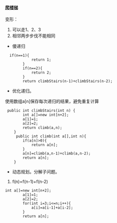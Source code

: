 #### [ 爬楼梯](https://leetcode-cn.com/problems/climbing-stairs/)

变形：

1. 可以走1、2、3
2. 相邻两步步伐不能相同

* 傻递归

```
  if(n==1){
            return 1;
        }
        if(n==2){
            return 2;
        }
        return climbStairs(n-1)+climbStairs(n-2);
```

* 优化递归。

使用数组a[n]保存每次递归的结果，避免重复计算

```
 public int climbStairs(int n) {
        int a[]=new int[n+2];
        a[1]=1;
        a[2]=2;
        return climb(a,n);
    }
     public int climb(int a[],int n){
        if(a[n]>0){
            return a[n];
        }
        a[n]=climb(a,n-1)+climb(a,n-2);
        return a[n];
    }
```

* 动态规划。分解子问题。

1. f(n)=f(n-1)+f(n-2)

```
int a[]=new int[n+2];
        a[1]=1;
        a[2]=2;
        for(int i=3;i<=n;i++){
            a[i]=a[i-1]+a[i-2];
        }
        return a[n];
```
